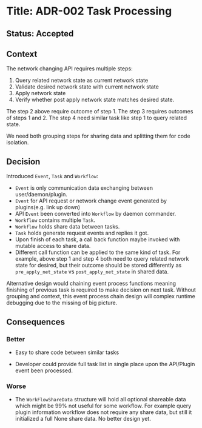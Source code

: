 # Title: ADR-002 Task Processing

## Status: Accepted

## Context

The network changing API requires multiple steps:
 1. Query related network state as current network state
 2. Validate desired network state with current network state
 3. Apply network state
 4. Verify whether post apply network state matches desired state.

The step 2 above require outcome of step 1.
The step 3 requires outcomes of steps 1 and 2.
The step 4 need similar task like step 1 to query related state.

We need both grouping steps for sharing data and splitting them for code
isolation.

## Decision

Introduced `Event`, `Task` and `Workflow`:

 * `Event` is only communication data exchanging between user/daemon/plugin.
 * `Event` for API request or network change event generated by plugins(e.g.
   link up down)
 * API `Event` been converted into `Workflow` by daemon commander.
 * `Workflow` contains multiple `Task`.
 * `Workflow` holds share data between tasks.
 * `Task` holds generate request events and replies it got.
 * Upon finish of each task, a call back function maybe invoked
   with mutable access to share data.
 * Different call function can be applied to the same kind of task.
   For example, above step 1 and step 4 both need to query related network
   state for desired, but their outcome should be stored differently as
   `pre_apply_net_state` vs `post_apply_net_state` in shared data.

Alternative design would chaining event process functions meaning finishing of
previous task is required to make decision on next task.
Without grouping and context, this event process chain design will complex
runtime debugging due to the missing of big picture.

## Consequences

### Better

 * Easy to share code between similar tasks

 * Developer could provide full task list in single place upon the API/Plugin
   event been processed.

### Worse

 * The `WorkFlowShareData` structure will hold all optional shareable data
   which might be 99% not useful for some workflow. For example query plugin
   information workflow does not require any share data, but still it
   initialized a full None share data. No better design yet.
